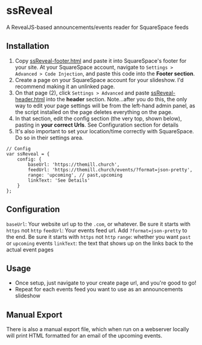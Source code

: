 # ssReveal
A RevealJS-based announcements/events reader for SquareSpace feeds

## Installation
1. Copy [ssReveal-footer.html](https://raw.githubusercontent.com/adamschnaare/ssReveal/master/dist/ssReveal-footer.html) and paste it into SquareSpace's footer for your site. At your SquareSpace account, navigate to `Settings > Advanced > Code Injection`, and paste this code into the **Footer section**.
2. Create a page on your SquareSpace account for your slideshow. I'd recommend making it an unlinked page.
3. On that page (2), click `Settings > Advanced` and paste [ssReveal-header.html](https://raw.githubusercontent.com/adamschnaare/ssReveal/master/dist/ssReveal-header.html) into the **header** section. Note...after you do this, the only way to edit your page settings will be from the left-hand admin panel, as the script installed on the page deletes everything on the page.
4. In that section, edit the config section (the very top, shown below), pasting in **your correct Urls**. See Configuration section for details
5. It's also important to set your location/time correctly with SquareSpace. Do so in their settings area.

```
// Config
var ssReveal = {
    config: {
        baseUrl: 'https://themill.church',
        feedUrl: 'https://themill.church/events/?format=json-pretty',
        range: 'upcoming', // past,upcoming
        linkText: 'See Details'
    }
};
```

## Configuration
`baseUrl`: Your website url up to the `.com`, or whatever. Be sure it starts with `https` not `http`
`feedUrl`: Your events feed url. Add `?format=json-pretty` to the end. Be sure it starts with `https` not `http`
`range`: whether you want `past` or `upcoming` events
`linkText`: the text that shows up on the links back to the actual event pages

## Usage
- Once setup, just navigate to your create page url, and you're good to go!
- Repeat for each events feed you want to use as an announcements slideshow

## Manual Export
There is also a manual export file, which when run on a webserver locally will print HTML formatted for an email of the upcoming events.
